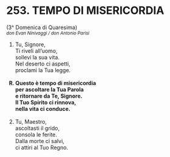 # 253. TEMPO DI MISERICORDIA

(3^ Domenica di Quaresima)   
<sub><i>don Evan Ninivaggi / don Antonio Parisi</i></sub>
<ol>
	<li>Tu, Signore,<br>
		Ti riveli all’uomo,<br>
		sollevi la sua vita.<br>
		Nel deserto ci aspetti,<br>
		proclami la Tua legge.</li><br>
	<b><li type="A" value="18">Questo è tempo di misericordia<br>
		per ascoltare la Tua Parola<br>
		e ritornare da Te, Signore.<br>
		Il Tuo Spirito ci rinnova,<br>
		nella vita ci conduce.</li></b><br>
	<li value="2">Tu, Maestro,<br>
		ascoltasti il grido,<br>
		consola le ferite.<br>
		Dalla morte ci salvi,<br>
		ci attiri al Tuo Regno.</li>
</ol>
